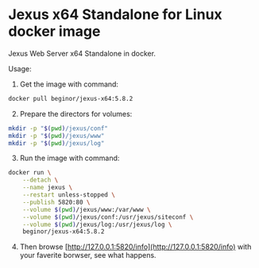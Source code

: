 # Jexus x64 Standalone for Linux docker image

Jexus Web Server x64 Standalone in docker.

Usage:

1. Get the image with command:

```sh
docker pull beginor/jexus-x64:5.8.2
```

2. Prepare the directors for volumes:

```sh
mkdir -p "$(pwd)/jexus/conf"
mkdir -p "$(pwd)/jexus/www"
mkdir -p "$(pwd)/jexus/log"
```

3. Run the image with command:

```sh
docker run \
    --detach \
    --name jexus \
    --restart unless-stopped \
    --publish 5820:80 \
    --volume $(pwd)/jexus/www:/var/www \
    --volume $(pwd)/jexus/conf:/usr/jexus/siteconf \
    --volume $(pwd)/jexus/log:/usr/jexus/log \
    beginor/jexus-x64:5.8.2
```
4. Then browse [http://127.0.0.1:5820/info](http://127.0.0.1:5820/info) with
your faverite borwser, see what happens.
